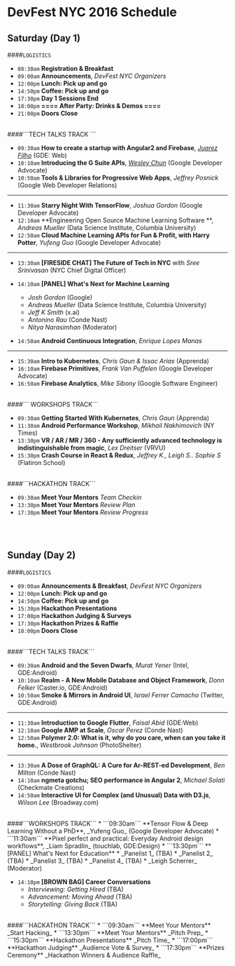 # DevFest NYC 2016 Schedule

## Saturday (Day 1)

####``` LOGISTICS ```

 * ```08:30am``` **Registration & Breakfast** 
 * ```09:00am``` **Announcements**, _DevFest NYC Organizers_
 * ```12:00pm``` **Lunch: Pick up and go**
 * ```14:50pm``` **Coffee: Pick up and go**
 * ```17:30pm``` **Day 1 Sessions End**
 * ```18:00pm``` **==== After Party: Drinks & Demos ====**
 * ```21:00pm``` **Doors Close**

</br>
####```TECH TALKS TRACK ```

 * ```09:30am``` **How to create a startup with Angular2 and Firebase**, [_Juarez Filho_](images/speakers/speaker_juarez.jpg) (GDE: Web)
 * ```10:10am``` **Introducing the G Suite APIs**, [_Wesley Chun_](images/speakers/speaker_wes.jpg) (Google Developer Advocate)
 * ```10:50am``` **Tools & Libraries for Progressive Web Apps**, _Jeffrey Posnick_ (Google Web Developer Relations)

---

 * ```11:30am``` **Starry Night With TensorFlow**, _Joshua Gordon_ (Google Developer Advocate)
 * ```12:10am``` **Engineering Open Source Machine Learning Software **, _Andreas Mueller_ (Data Science Institute, Columbia University)
 * ```12:50am``` **Cloud Machine Learning APIs for Fun & Profit, with Harry Potter**, _Yufeng Guo_ (Google Developer Advocate)

---

 * ```13:30am``` **[FIRESIDE CHAT] The Future of Tech in NYC** with _Sree Srinivasan_ (NYC Chief Digital Officer)

 * ```14:10am``` **[PANEL] What's Next for Machine Learning**
    * _Josh Gordon_ (Google)
    * _Andreas Mueller_ (Data Science Institute, Columbia University)
    * _Jeff K Smith_ (x.ai)
    * _Antonino Rau_ (Conde Nast)
    * _Nitya Narasimhan_ (Moderator)

 * ```14:50am``` **Android Continuous Integration**, _Enrique Lopes Manas_

---

 * ```15:30am``` **Intro to Kubernetes**, _Chris Gaun & Issac Arias_ (Apprenda)
 * ```16:10am``` **Firebase Primitives**, _Frank Van Puffelen_ (Google Developer Advocate)
 * ```16:50am``` **Firebase Analytics**, _Mike Sibony_ (Google Software Engineer)

<br/>
####``` WORKSHOPS TRACK```

 * ```09:30am``` **Getting Started With Kubernetes**, _Chris Gaun_ (Apprenda)
 * ```11:30am``` **Android Performance Workshop**, _Mikhail Nakhimovich_ (NY Times) 
 * ```13:30pm``` **VR / AR / MR / 360 - Any sufficiently advanced technology is indistinguishable from magic**, _Lex Dreitser_ (VRVU)
 * ```15:30pm``` **Crash Course in React & Redux**, _Jeffrey K., Leigh S.. Sophie S_ (Flatiron School)


<br/>
####```HACKATHON TRACK```

 * ```09:30am``` **Meet Your Mentors** _Team Checkin_
 * ```13:30pm``` **Meet Your Mentors** _Review Plan_
 * ```17:30pm``` **Meet Your Mentors** _Review Progress_

<br/><br/>
## Sunday (Day 2)

####```LOGISTICS```

 * ```09:00am``` **Announcements & Breakfast**, _DevFest NYC Organizers_
 * ```12:00pm``` **Lunch: Pick up and go**
 * ```14:50pm``` **Coffee: Pick up and go**
 * ```15:30pm``` **Hackathon Presentations**
 * ```17:00pm``` **Hackathon Judging & Surveys**
 * ```17:30pm``` **Hackathon Prizes & Raffle**
 * ```18:00pm``` **Doors Close**

</br>
####```TECH TALKS TRACK```

 * ```09:30am``` **Android and the Seven Dwarfs**, _Murat Yener_ (Intel, GDE:Android)
 * ```10:10am``` **Realm - A New Mobile Database and Object Framework**, _Donn Felker_ (Caster.io, GDE:Android)
 * ```10:50am``` **Smoke & Mirrors in Android UI**, _Israel Ferrer Camacho_ (Twitter, GDE:Android)

---

 * ```11:30am``` **Introduction to Google Flutter**, _Faisal Abid_ (GDE:Web)
 * ```12:10am``` **Google AMP at Scale**, _Oscar Perez_ (Conde Nast)
 * ```12:50am``` **Polymer 2.0: What is it, why do you care, when can you take it home.**, _Westbrook Johnson_ (PhotoShelter)

---

 * ```13:30am``` **A Dose of GraphQL: A Cure for Ar-REST-ed Development**, _Ben Milton_ (Conde Nast)
 * ```14:10am``` **ngmeta gotchu; SEO performance in Angular 2**, _Michael Solati_ (Checkmate Creations)
 * ```14:50am``` **Interactive UI for Complex (and Unusual) Data with D3.js**, _Wilson Lee_ (Broadway.com)


<br/>
####```WORKSHOPS TRACK```
 * ```09:30am``` **Tensor Flow & Deep Learning Without a PhD**, _Yufeng Guo_ (Google Developer Advocate)
 * ```11:30am``` **Pixel perfect and practical: Everyday Android design workflows**, _Liam Spradlin_ (touchlab, GDE:Design) 
 * ```13:30pm``` **[PANEL] What's Next for Education**
    * _Panelist 1_ (TBA)
    * _Panelist 2_ (TBA)
    * _Panelist 3_ (TBA)
    * _Panelist 4_ (TBA)
    * _Leigh Scherrer_ (Moderator)

 * ```14:10pm``` **[BROWN BAG] Career Conversations**
    * _Interviewing: Getting Hired_ (TBA)
    * _Advancement: Moving Ahead_ (TBA)
    * _Storytelling: Giving Back_ (TBA)


<br/>
####```HACKATHON TRACK```
 * ```09:30am``` **Meet Your Mentors** _Start Hacking_
 * ```13:30pm``` **Meet Your Mentors** _Pitch Prep_
 * ```15:30pm``` **Hackathon Presentations** _Pitch Time_
 * ```17:00pm``` **Hackathon Judging** _Audience Vote & Survey_
 * ```17:30pm``` **Prizes Ceremony** _Hackathon Winners & Audience Raffle_
